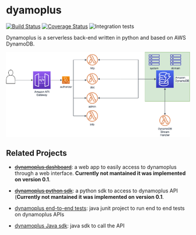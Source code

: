 # dyamoplus

[![Build Status](https://travis-ci.com/antessio/dynamoplus.svg?branch=master)](https://travis-ci.com/antessio/dynamoplus) [![Coverage Status](https://coveralls.io/repos/github/antessio/dynamoplus/badge.svg?branch=master)](https://coveralls.io/github/antessio/dynamoplus?branch=master) ![Integration tests ](https://github.com/antessio/dynamoplus/workflows/Integration%20tests/badge.svg?branch=master)


Dynamoplus is a serverless back-end written in python and based on AWS DynamoDB. 

![](dynamoplus.png)


## Related Projects

- [~~dynamoplus dashboard~~](https://github.com/antessio/dynamoplus-dashboard): a web app to easily access to dynamoplus
through a web interface. **Currently not mantained it was implemented on version 0.1**. 

- [~~dynamoplus python sdk~~](https://github.com/antessio/dynamoplus-python-sdk): a python sdk to access to dynamoplus API (**Currently not mantained it was implemented on version 0.1**.

- [dynamoplus end-to-end tests](https://github.com/antessio/dynamoplus-e2e-tests): java junit project to run end to end tests
on dynamoplus APIs

- [dynamoplus Java sdk](https://github.com/antessio/dynamoplus-java-sdk): java sdk to call the API